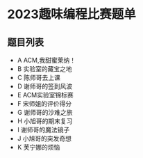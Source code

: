 # 2023趣味编程比赛题单
## 题目列表
- A ACM,我甜蜜莱纳！
- B 实验室的藏宝之地
- C 陈师哥去上课
- D 谢师哥的签到风波
- E ACM实验室锦标赛
- F 宋师姐的评价得分
- G 谢师哥的沙难之旅
- H 小旭哥的期末复习
- I 谢师哥的魔法镜子
- J 小旭哥的突发奇想
- K 芙宁娜的烦恼
